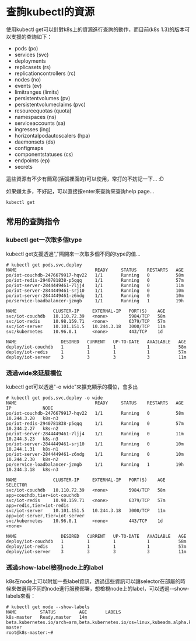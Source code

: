 # 查詢kubectl的資源

使用kubectl get可以針對k8s上的資源進行查詢的動作，而目前\(k8s 1.3\)的版本可以支援的查詢如下：

* pods \(po\)
* services \(svc\)
* deployments
* replicasets \(rs\)
* replicationcontrollers \(rc\)
* nodes \(no\)
* events \(ev\)
* limitranges \(limits\)
* persistentvolumes \(pv\)
* persistentvolumeclaims \(pvc\)
* resourcequotas \(quota\)
* namespaces \(ns\)
* serviceaccounts \(sa\)
* ingresses \(ing\)
* horizontalpodautoscalers \(hpa\)
* daemonsets \(ds\)
* configmaps
* componentstatuses \(cs\)
* endpoints \(ep\)
* secrets

這些資源有不少有簡寫\(括弧裡面的\)可以使用，常打的不妨記一下... :D

如果嫌太多，不好記，可以直接按enter來查詢來查詢help page...

```text
kubectl get
```

## 常用的查詢指令

### kubectl get一次取多個type

kubectl get支援透過","隔開來一次取多個不同的type的值...

```text
# kubectl get pods,svc,deploy
NAME                              READY     STATUS    RESTARTS   AGE
po/iot-couchdb-2476679917-hqv22   1/1       Running   0          58m
po/iot-redis-2940781838-p5qqq     1/1       Running   0          57m
po/iot-server-2844449461-7ljj4    1/1       Running   0          11m
po/iot-server-2844449461-srj10    1/1       Running   0          10m
po/iot-server-2844449461-z6ndg    1/1       Running   0          10m
po/service-loadbalancer-jzmgb     1/1       Running   1          19h

NAME              CLUSTER-IP     EXTERNAL-IP   PORT(S)    AGE
svc/iot-couchdb   10.110.72.39   <none>        5984/TCP   58m
svc/iot-redis     10.98.159.71   <none>        6379/TCP   57m
svc/iot-server    10.101.151.5   10.244.3.18   3000/TCP   11m
svc/kubernetes    10.96.0.1      <none>        443/TCP    1d

NAME                 DESIRED   CURRENT   UP-TO-DATE   AVAILABLE   AGE
deploy/iot-couchdb   1         1         1            1           58m
deploy/iot-redis     1         1         1            1           57m
deploy/iot-server    3         3         3            3           11m
```

### 透過wide來延展欄位

kubectl get可以透過"-o wide"來擴充顯示的欄位，會多出

```text
# kubectl get pods,svc,deploy -o wide
NAME                              READY     STATUS    RESTARTS   AGE       IP            NODE
po/iot-couchdb-2476679917-hqv22   1/1       Running   0          58m       10.244.3.20   k8s-n3
po/iot-redis-2940781838-p5qqq     1/1       Running   0          57m       10.244.2.27   k8s-n2
po/iot-server-2844449461-7ljj4    1/1       Running   0          11m       10.244.3.23   k8s-n3
po/iot-server-2844449461-srj10    1/1       Running   0          10m       10.244.1.31   k8s-n1
po/iot-server-2844449461-z6ndg    1/1       Running   0          10m       10.244.2.30   k8s-n2
po/service-loadbalancer-jzmgb     1/1       Running   1          19h       10.244.3.18   k8s-n3

NAME              CLUSTER-IP     EXTERNAL-IP   PORT(S)    AGE       SELECTOR
svc/iot-couchdb   10.110.72.39   <none>        5984/TCP   58m       app=couchdb,tier=iot-couchdb
svc/iot-redis     10.98.159.71   <none>        6379/TCP   57m       app=redis,tier=iot-redis
svc/iot-server    10.101.151.5   10.244.3.18   3000/TCP   11m       app=iot-server,tier=iot-server
svc/kubernetes    10.96.0.1      <none>        443/TCP    1d        <none>

NAME                 DESIRED   CURRENT   UP-TO-DATE   AVAILABLE   AGE
deploy/iot-couchdb   1         1         1            1           58m
deploy/iot-redis     1         1         1            1           57m
deploy/iot-server    3         3         3            3           11m
```

### 透過show-label檢視node上的label

k8s在node上可以附加一些label資訊，透過這些資訊可以讓selector在部屬的時候來做選用不同的node進行服務部署，想檢視node上的label，可以透過--show-labels來看：

```text
# kubectl get node --show-labels
NAME         STATUS         AGE       LABELS
k8s-master   Ready,master   14m       beta.kubernetes.io/arch=arm,beta.kubernetes.io/os=linux,kubeadm.alpha.kubernetes.io/role=master,kubernetes.io/hostname=k8s-master
root@k8s-master:~#
```

